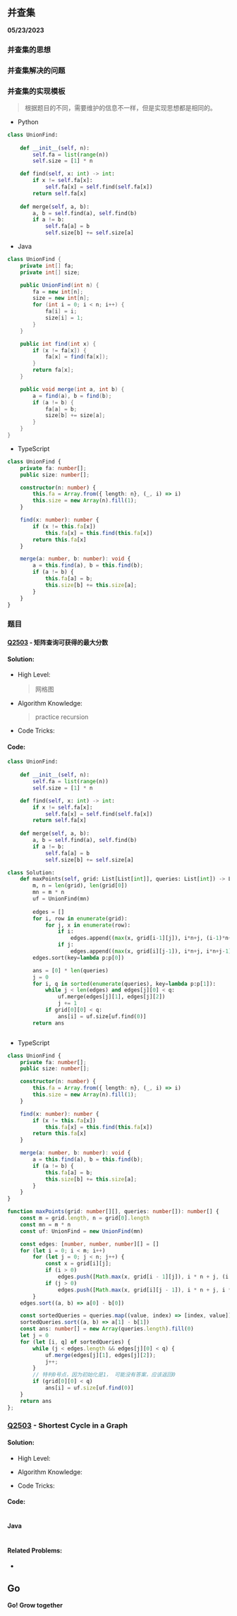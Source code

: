 ## 并查集

**05/23/2023**


### 并查集的思想


### 并查集解决的问题


### 并查集的实现模板
> 根据题目的不同，需要维护的信息不一样，但是实现思想都是相同的。
- Python
```python
class UnionFind:
    
    def __init__(self, n):
        self.fa = list(range(n))
        self.size = [1] * n

    def find(self, x: int) -> int:
        if x != self.fa[x]:
            self.fa[x] = self.find(self.fa[x])
        return self.fa[x]
    
    def merge(self, a, b):
        a, b = self.find(a), self.find(b)
        if a != b:
            self.fa[a] = b 
            self.size[b] += self.size[a]
```

- Java
```java
class UnionFind {
    private int[] fa;
    private int[] size;

    public UnionFind(int n) {
        fa = new int[n];
        size = new int[n];
        for (int i = 0; i < n; i++) {
            fa[i] = i;
            size[i] = 1;
        }
    }

    public int find(int x) {
        if (x != fa[x]) {
            fa[x] = find(fa[x]);
        }
        return fa[x];
    }

    public void merge(int a, int b) {
        a = find(a), b = find(b);
        if (a != b) {
            fa[a] = b;
            size[b] += size[a];
        }
    }
}
```

- TypeScript
```typescript
class UnionFind {
    private fa: number[];
    public size: number[];

    constructor(n: number) {
        this.fa = Array.from({ length: n}, (_, i) => i)
        this.size = new Array(n).fill(1);
    }

    find(x: number): number {
        if (x != this.fa[x])
            this.fa[x] = this.find(this.fa[x])
        return this.fa[x]
    }

    merge(a: number, b: number): void {
        a = this.find(a), b = this.find(b);
        if (a != b) {
            this.fa[a] = b;
            this.size[b] += this.size[a];
        }
    }
}
```


### 题目

#### [Q2503] - 矩阵查询可获得的最大分数

#### Solution:

- High Level:
  > 网格图

- Algorithm Knowledge:
  > practice recursion

- Code Tricks:
  > 


#### Code:
```python
class UnionFind:
    
    def __init__(self, n):
        self.fa = list(range(n))
        self.size = [1] * n

    def find(self, x: int) -> int:
        if x != self.fa[x]:
            self.fa[x] = self.find(self.fa[x])
        return self.fa[x]
    
    def merge(self, a, b):
        a, b = self.find(a), self.find(b)
        if a != b:
            self.fa[a] = b 
            self.size[b] += self.size[a]

class Solution:
    def maxPoints(self, grid: List[List[int]], queries: List[int]) -> List[int]:
        m, n = len(grid), len(grid[0])
        mn = m * n
        uf = UnionFind(mn)
        
        edges = []
        for i, row in enumerate(grid):
            for j, x in enumerate(row):
                if i:
                    edges.append((max(x, grid[i-1][j]), i*n+j, (i-1)*n+j)) #上边
                if j:
                    edges.append((max(x, grid[i][j-1]), i*n+j, i*n+j-1)) #左边
        edges.sort(key=lambda p:p[0])

        ans = [0] * len(queries)
        j = 0 
        for i, q in sorted(enumerate(queries), key=lambda p:p[1]):
            while j < len(edges) and edges[j][0] < q:
                uf.merge(edges[j][1], edges[j][2])
                j += 1
            if grid[0][0] < q:
                ans[i] = uf.size[uf.find(0)]
        return ans        
```

```java
```
- TypeScript

```typescript
class UnionFind {
    private fa: number[];
    public size: number[];

    constructor(n: number) {
        this.fa = Array.from({ length: n}, (_, i) => i)
        this.size = new Array(n).fill(1);
    }

    find(x: number): number {
        if (x != this.fa[x])
            this.fa[x] = this.find(this.fa[x])
        return this.fa[x]
    }

    merge(a: number, b: number): void {
        a = this.find(a), b = this.find(b);
        if (a != b) {
            this.fa[a] = b;
            this.size[b] += this.size[a];
        }
    }
}

function maxPoints(grid: number[][], queries: number[]): number[] {
    const m = grid.length, n = grid[0].length
    const mn = m * n 
    const uf: UnionFind = new UnionFind(mn)

    const edges: [number, number, number][] = []
    for (let i = 0; i < m; i++)
        for (let j = 0; j < n; j++) {
            const x = grid[i][j];
            if (i > 0)
                edges.push([Math.max(x, grid[i - 1][j]), i * n + j, (i - 1) * n + j])
            if (j > 0)
                edges.push([Math.max(x, grid[i][j - 1]), i * n + j, i * n + j - 1])
        }
    edges.sort((a, b) => a[0] - b[0])

    const sortedQueries = queries.map((value, index) => [index, value])
    sortedQueries.sort((a, b) => a[1] - b[1])
    const ans: number[] = new Array(queries.length).fill(0)
    let j = 0
    for (let [i, q] of sortedQueries) {
        while (j < edges.length && edges[j][0] < q) {
            uf.merge(edges[j][1], edges[j][2]);
            j++;
        }
        // 特判0号点，因为初始化是1， 可能没有答案，应该返回0
        if (grid[0][0] < q)
            ans[i] = uf.size[uf.find(0)]
    }
    return ans
};
```

### [Q2503] -  Shortest Cycle in a Graph

#### Solution:

- High Level:
  > 

- Algorithm Knowledge:
  > 

- Code Tricks:
  > 

#### Code:

```python
```


#### Java

```java
```

#### Related Problems:

- 

## Go
**Go! Grow together**

[//]: # (These are reference links used in the body of this note and get stripped out when the markdown processor does its job. There is no need to format nicely because it shouldn't be seen. Thanks SO -     http://stackoverflow.com/questions/4823468/store-comments-in-markdown-syntax)
   [Q2503]: <https://leetcode.cn/problems/maximum-number-of-points-from-grid-queries/description/>
